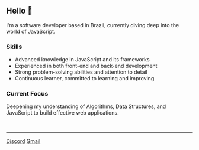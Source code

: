 ## Hello 👋

I'm a software developer based in Brazil, currently diving deep into the world of JavaScript.


### Skills
- Advanced knowledge in JavaScript and its frameworks
- Experienced in both front-end and back-end development
- Strong problem-solving abilities and attention to detail
- Continuous learner, committed to learning and improving

### Current Focus
Deepening my understanding of Algorithms, Data Structures, and JavaScript to build effective web applications.

<br>

---

[Discord](https://discordapp.com/users/1204664533969281084) [Gmail](mailto:boraladiogo@gmail.com)


<!--
- :seedling: I'm currently learning React and Node
- :muscle: Software engineering undergraduate
**boraladiogo/boraladiogo** is a ✨ _special_ ✨ repository because its `README.md` (this file) appears on your GitHub profile.

Here are some ideas to get you started:

- 🔭 I’m currently working on ...
- 🌱 I’m currently learning ...
- 👯 I’m looking to collaborate on ...
- 🤔 I’m looking for help with ...
- 💬 Ask me about ...
- 📫 How to reach me: ...
- 😄 Pronouns: ...
- ⚡ Fun fact: ...
-->
